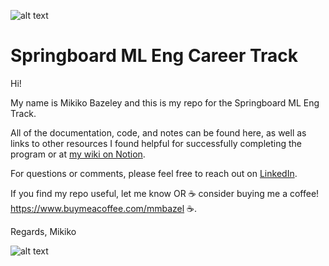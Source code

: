 ![alt text](
       https://github.com/MMBazel/springboard-program/blob/master/0.jpg
      )


# Springboard ML Eng Career Track

Hi!

My name is Mikiko Bazeley and this is my repo for the Springboard ML Eng Track. 


All of the documentation, code, and notes can be found here, as well as links to other resources I found helpful for successfully completing the program or at [my wiki on Notion](https://www.notion.so/Springboard-Wiki-ML-Engineering-5635fdc85985418caedc16a29682f85e). 

For questions or comments, please feel free to reach out on [LinkedIn](https://www.linkedin.com/in/mikikobazeley/). 

If you find my repo useful, let me know OR ☕ consider buying me a coffee! https://www.buymeacoffee.com/mmbazel ☕.

Regards,
Mikiko

![alt text](
       https://github.com/MMBazel/springboard-program/blob/master/Additional%20Resources/profile_pic_jpeg.jpg?raw=true
      )

